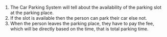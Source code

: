 1. The Car Parking System will tell about the availability of the parking slot at the parking place.
2. If the slot is available then the person can park their car else not.
3. When the person leaves the parking place, they have to pay the fee, which will be directly based on the time, that is total parking time.
